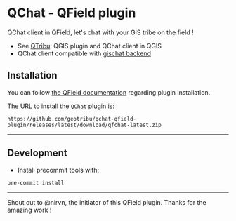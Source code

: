 # QChat - QField plugin

QChat client in QField, let's chat with your GIS tribe on the field !

- See [QTribu](https://github.com/geotribu/qtribu): QGIS plugin and QChat client in QGIS
- QChat client compatible with [gischat backend](https://github.com/geotribu/gischat)

## Installation

You can follow [the QField documentation](https://docs.qfield.org/how-to/plugins/#application-plugins) regarding plugin installation.

The URL to install the `QChat` plugin is:

```
https://github.com/geotribu/qchat-qfield-plugin/releases/latest/download/qfchat-latest.zip
```

----

## Development

- Install precommit tools with:

```sh
pre-commit install
```

----

Shout out to @nirvn, the initiator of this QField plugin. Thanks for the amazing work !
